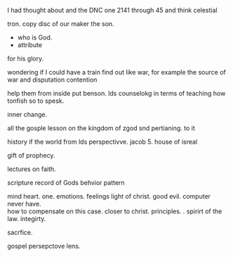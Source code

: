 I had thought about and the DNC one 2141 through 45 and think celestial


tron. copy disc of our maker the son.
- who is  God.
- attribute

for his glory. 

wondering if I could have a train find out like war, for example the source of war and disputation contention

help them from inside put benson. lds counselokg in terms of teaching how tonfish so to spesk. 


inner change. 

all the gosple lesson on the kingdom of zgod snd pertianing. to it 

history if the world from lds perspectivve. jacob 5. house of isreal

gift of prophecy.  

lectures on faith. 

scripture record of Gods behvior pattern 

mind heart. one. emotions. feelings
light of christ. good evil. computer never have.  
how to compensate on this case. 
closer to christ. principles. . spirirt of the law. 
integirty. 

sacrfice. 

gospel persepctove lens. 


